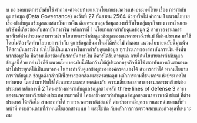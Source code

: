 บ
ขอ
ขอบเขตการบังคับใช้
คำถาม-คำตอบท้ายแนวนโยบายธนาคารแห่งประเทศไทย
เรื่อง การกํากับดูแลข้อมูล (Data Governance)
ลงวันที่ 27 กันยายน 2564
ด้วยหรือไม่
คำถาม
1 แนวนโยบายเรื่องก๋ากับดูแลข้อมูลของสถาบันการเงิน
ต้องครอบคลุมข้อมูลของบริษัทในกลุ่มธุรกิจทาง
การเงินและบริษัทที่เกี่ยวข้องกับสถาบันการเงิน
หลักการที่ 1 นโยบายการกำกับดูแลข้อมูล
2 สาขาของธนาคารพาณิชย์ต่างประเทศสามารถนำ
นโยบายการกำกับดูแลข้อมูลของธนาคารพาณิชย์แม่
ที่ต่างประเทศ มาใช้โดยไม่ต้องจัดทํานโยบายการกํากับ
ดูแลข้อมูลขึ้นมาใหม่ได้หรือไม่
คำตอบ
แนวนโยบายฉบับนี้มุ่งเน้นให้สถาบันการเงิน
นำไปใช้เป็นแนวทางในการกำกับดูแลข้อมูล
ทุกประเภทของสถาบันการเงิน ดังนั้น หากข้อมูลใด
มีความเกี่ยวข้องกับสถาบันการเงิน ก็ควรได้รับการดูแล
ภายใต้นโยบายการกำกับดูแลข้อมูลนี้ด้วย อย่างไรก็ดี
แนวนโยบายฉบับนี้เปิดกว้างให้ผู้ประกอบธุรกิจที่มิใช่
สถาบันการเงินสามารถนำไปประยุกต์ใช้เป็นแนวทาง
ในการกำกับดูแลข้อมูลขององค์กรตนเองได้
สามารถทําได้ หากนโยบายการกํากับดูแล
ข้อมูลดังกล่าวมีเนื้อหาสอดคล้องและครอบคลุม
หลักการตามที่ธนาคารแห่งประเทศไทยกําหนด
โดยนํามาปรับใช้ให้เหมาะสมและสอดคล้องกับ
ความเสี่ยงของสาขาของธนาคารพาณิชย์ต่างประเทศ
หลักการที่ 2 โครงสร้างการกำกับดูแลข้อมูลตามหลัก three lines of defense
3 สาขาของธนาคารพาณิชย์ต่างประเทศสามารถใช้
โครงสร้างการกำกับดูแลข้อมูลของธนาคารพาณิชย์แม่
ที่ต่างประเทศ ได้หรือไม่
สามารถทําได้ หากธนาคารพาณิชย์แม่ที่
ต่างประเทศมีบุคลากรและหน่วยงานที่ทำหน้าที่
ครบถ้วนตามที่กำหนดในเอกสารแนบ 1 และไม่ขัด
กับหลักการการตรวจสอบและถ่วงดุลที่เหมาะสม
